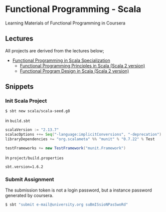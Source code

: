 # Functional Programming - Scala

Learning Materials of Functional Programming in Coursera

## Lectures

All projects are derived from the lectures below;

* [Functional Programming in Scala Specialization](https://www.coursera.org/specializations/scala)
  * [Functional Programming Principles in Scala (Scala 2 version)](https://www.coursera.org/learn/scala2-functional-programming)
  * [Functional Program Design in Scala (Scala 2 version)](https://www.coursera.org/learn/scala2-functional-program-design)

## Snippets

### Init Scala Project

```sh
$ sbt new scala/scala-seed.g8
```

in `build.sbt`

```sbt
scalaVersion := "2.13.7"
scalacOptions ++= Seq("-language:implicitConversions", "-deprecation")
libraryDependencies += "org.scalameta" %% "munit" % "0.7.22" % Test

testFrameworks += new TestFramework("munit.Framework")
```

in `project/build.properties`

```properties
sbt.version=1.6.2
```

### Submit Assignment

The submission token is not a login password, but a instance password
generated by coursera.

```sh
$ sbt "submit e-mail@university.org suBmISsioNPasSwoRd"
```
